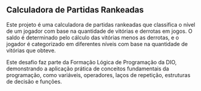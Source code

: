 ## Calculadora de Partidas Rankeadas

Este projeto é uma calculadora de partidas rankeadas que classifica o nível de um jogador com base na quantidade de vitórias e derrotas em jogos. O saldo é determinado pelo cálculo das vitórias menos as derrotas, e o jogador é categorizado em diferentes níveis com base na quantidade de vitórias que obteve.

Este desafio faz parte da Formação Lógica de Programação da DIO, demonstrando a aplicação prática de conceitos fundamentais da programação, como variáveis, operadores, laços de repetição, estruturas de decisão e funções.